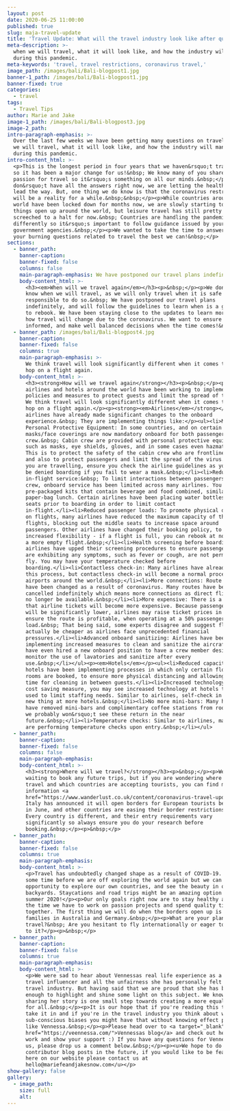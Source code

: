 ```yaml
---
layout: post
date: 2020-06-25 11:00:00
published: true
slug: maja-travel-update
title: 'Travel Update: What will the travel industry look like after quarantine?'
meta-description: >-
  when we will travel, what it will look like, and how the industry will manage
  during this pandemic.
meta-keywords: 'travel, travel restrictions, coronavirus travel,'
image_path: /images/bali/Bali-blogpost1.jpg
banner-1_path: /images/bali/Bali-blogpost1.jpg
banner-fixed: true
categories:
  - travel
tags:
  - Travel Tips
author: Marie and Jake
image-1_path: /images/bali/Bali-blogpost3.jpg
image-2_path:
intro-paragraph-emphasis: >-
  Over the last few weeks we have been getting many questions on travel - when
  we will travel, what it will look like, and how the industry will manage
  during this pandemic.
intro-content_html: >-
  <p>This is the longest period in four years that we haven&rsquo;t travelled,
  so it has been a major change for us!&nbsp; We know many of you share our
  passion for travel so it&rsquo;s something on all our minds.&nbsp;</p><p>We
  don&rsquo;t have all the answers right now, we are letting the health experts
  lead the way. But, one thing we do know is that the coronavirus restrictions
  will be a reality for a while.&nbsp;&nbsp;</p><p>While countries around the
  world have been locked down for months now, we are slowly starting to see
  things open up around the world, but leisure travel has still pretty much
  screeched to a halt for now.&nbsp; Countries are handling the pandemic
  differently so it&rsquo;s important to follow guidance issued by your own
  government agencies.&nbsp;</p><p>We wanted to take the time to answer some of
  your burning questions related to travel the best we can!&nbsp;</p>
sections:
  - banner_path:
    banner-caption:
    banner-fixed: false
    columns: false
    main-paragraph-emphasis: We have postponed our travel plans indefinitely
    body-content_html: >-
      <h3><em>When will we travel again</em></h3><p>&nbsp;</p><p>We don&rsquo;t
      know when we will travel, as we will only travel when it is safe and
      responsible to do so.&nbsp; We have postponed our travel plans
      indefinitely, and will follow the guidelines to learn when is a good time
      to rebook. We have been staying close to the updates to learn more about
      how travel will change due to the coronavirus. We want to ensure we are
      informed, and make well balanced decisions when the time comes!&nbsp;</p>
  - banner_path: /images/bali/Bali-blogpost4.jpg
    banner-caption:
    banner-fixed: false
    columns: true
    main-paragraph-emphasis: >-
      We think travel will look significantly different when it comes time to
      hop on a flight again.
    body-content_html: >-
      <h3><strong>How will we travel again</strong></h3><p>&nbsp;</p><p>We know
      airlines and hotels around the world have been working to implement new
      policies and measures to protect guests and limit the spread of the virus.
      We think travel will look significantly different when it comes time to
      hop on a flight again.</p><p><strong><em>Airlines</em></strong></p><p>Many
      airlines have already made significant changes to the onboard
      experience.&nbsp; They are implementing things like:</p><ul><li>Mandatory
      Personal Protective Equipment: In some countries, and on certain airlines,
      masks/face coverings are now mandatory onboard for both passengers and
      crew.&nbsp; Cabin crew are provided with personal protective equipment
      such as masks, eye shields, gloves, and in some cases even hazmat suits.
      This is to protect the safety of the cabin crew who are frontline workers,
      and also to protect passengers and limit the spread of the virus.&nbsp; If
      you are travelling, ensure you check the airline guidelines as you could
      be denied boarding if you fail to wear a mask.&nbsp;</li><li>Reduced
      in-flight service:&nbsp; To limit interactions between passengers and
      crew, onboard service has been limited across many airlines. You will see
      pre-packaged kits that contain beverage and food combined, similar to a
      paper-bag lunch. Certain airlines have been placing water bottles on the
      seats prior to boarding in order to limit contact
      in-flight.</li><li>Reduced passenger loads: To promote physical distancing
      on flights, many airlines have reduced the maximum capacity of their
      flights, blocking out the middle seats to increase space around
      passengers. Other airlines have changed their booking policy, to allow
      increased flexibility - if a flight is full, you can rebook at no cost for
      a more empty flight.&nbsp;</li><li>Health screening before boarding: Many
      airlines have upped their screening procedures to ensure passengers that
      are exhibiting any symptoms, such as fever or cough, are not permitted to
      fly. You may have your temperature checked before
      boarding.</li><li>Contactless check-in: Many airlines have already adopted
      this process, but contactless check-in will become a normal procedure at
      airports around the world.&nbsp;</li><li>More connections: Route networks
      have been changed as a result of coronavirus. Many routes have been
      cancelled indefinitely which means more connections as direct flights may
      no longer be available.&nbsp;</li><li>More expensive: There is a chance
      that airline tickets will become more expensive. Because passenger loads
      will be significantly lower, airlines may raise ticket prices in order to
      ensure the route is profitable, when operating at a 50% passenger
      load.&nbsp; That being said, some experts disagree and suggest flying will
      actually be cheaper as airlines face unprecedented financial
      pressures.</li><li>Advanced onboard sanitizing: Airlines have been
      implementing increased measures to clean and sanitize the aircrafts. Some
      have even hired a new onboard position to have a crew member designated to
      monitor the use of lavatories and sanitize after every
      use.&nbsp;</li></ul><p><em>Hotels</em></p><ul><li>Reduced capacity: Some
      hotels have been implementing processes in which only certain floors and
      rooms are booked, to ensure more physical distancing and allowing more
      time for cleaning in between guests.</li><li>Increased technology: As a
      cost saving measure, you may see increased technology at hotels that are
      used to limit staffing needs. Similar to airlines, self-check in may be a
      new thing at more hotels.&nbsp;</li><li>No more mini-bars: Many hotels
      have removed mini-bars and complimentary coffee stations from rooms, and
      we probably won&rsquo;t see these return in the near
      future.&nbsp;</li><li>Temperature checks: Similar to airlines, many hotels
      are performing temperature checks upon entry.&nbsp;</li></ul>
  - banner_path:
    banner-caption:
    banner-fixed: false
    columns: false
    main-paragraph-emphasis:
    body-content_html: >-
      <h3><strong>Where will we travel?</strong></h3><p>&nbsp;</p><p>We are
      waiting to book any future trips, but if you are wondering where you can
      travel and which countries are accepting tourists, you can find more
      information <a
      href="https://www.wanderlust.co.uk/content/coronavirus-travel-updates/"><u>here.</u></a>
      Italy has announced it will open borders for European tourists beginning
      in June, and other countries are easing their border restrictions slowly.
      Every country is different, and their entry requirements vary
      significantly so always ensure you do your research before
      booking.&nbsp;</p><p>&nbsp;</p>
  - banner_path:
    banner-caption:
    banner-fixed: false
    columns: true
    main-paragraph-emphasis:
    body-content_html: >-
      <p>Travel has undoubtedly changed shape as a result of COVID-19. It may be
      some time before we are off exploring the world again but we can take this
      opportunity to explore our own countries, and see the beauty in our own
      backyards. Staycations and road trips might be an amazing option for
      summer 2020!</p><p>Our only goals right now are to stay healthy and enjoy
      the time we have to work on passion projects and spend quality time
      together. The first thing we will do when the borders open up is visit our
      families in Australia and Germany.&nbsp;</p><p>What are your plans for
      travel?&nbsp; Are you hesitant to fly internationally or eager to get back
      to it?</p><p>&nbsp;</p>
  - banner_path:
    banner-caption:
    banner-fixed: false
    columns: true
    main-paragraph-emphasis:
    body-content_html: >-
      <p>We were sad to hear about Vennessas real life experience as a Black
      travel influencer and all the unfairness she has personally felt in the
      travel industry. But having said that we are proud that she has been brave
      enough to highlight and shine some light on this subject. We know that
      sharing her story is one small step towards creating a more equal world
      for all.&nbsp;</p><p>It is our hope that if you're reading this that you
      take it in and if you're in the travel industry you think about what
      sub-conscious biases you might have that without knowing effect people
      like Vennessa.&nbsp;</p><p>Please head over to <a target="_blank"
      href="https://veennessa.com/">Vennessas blog</a> and check out her amazing
      work and show your support :) If you have any questions for Vennessa or
      us, please drop us a comment below.&nbsp;</p><p><u>We hope to do more
      contributor blog posts in the future, if you would like to be featured
      here on our website please contact us at
      hello@mariefeandjakesnow.com</u></p>
show-gallery: false
gallery:
  - image_path:
    size: full
    alt:
---
```


